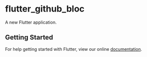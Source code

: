 # flutter_github_bloc

A new Flutter application.

## Getting Started

For help getting started with Flutter, view our online
[documentation](https://flutter.io/).
